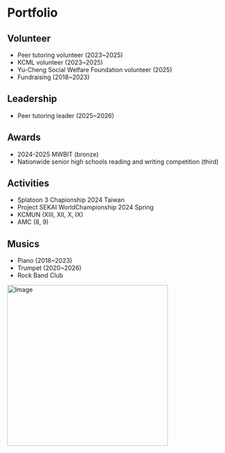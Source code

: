 # Portfolio

## Volunteer
- Peer tutoring volunteer (2023~2025)
- KCML volunteer (2023~2025)
- Yu-Cheng Social Welfare Foundation volunteer (2025)
- Fundraising (2018~2023)

## Leadership
- Peer tutoring leader (2025~2026)

## Awards
- 2024-2025 MWBIT (bronze)
- Nationwide senior high schools reading and writing competition (third)

## Activities
- Splatoon 3 Chapionship 2024 Taiwan
- Project SEKAI WorldChampionship 2024 Spring
- KCMUN (XIII, XII, X, IX)
- AMC (8, 9)

## Musics
- Piano (2018~2023)
- Trumpet (2020~2026)
- Rock Band Club
<img width="371" alt="Image" src="https://github.com/user-attachments/assets/004d5228-cd98-4b39-af69-2f3c82d23f8a" />

